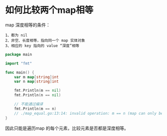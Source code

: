 # 如何比较两个map相等

map 深度相等的条件：

```
1、都为 nil
2、非空、长度相等，指向同一个 map 实体对象
3、相应的 key 指向的 value “深度”相等
```

```go
package main

import "fmt"

func main() {
	var m map[string]int
	var n map[string]int

	fmt.Println(m == nil)
	fmt.Println(n == nil)

	// 不能通过编译
	fmt.Println(m == n)
	// ./map_equal.go:13:14: invalid operation: m == n (map can only be compared to nil)
}
```

因此只能是遍历map 的每个元素，比较元素是否都是深度相等。
